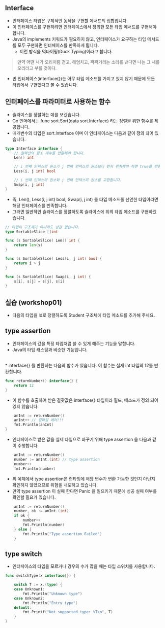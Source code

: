 ## Interface
* 인터페이스 타입은 구체적인 동작을 구현할 메서드의 집합입니다.
* 이 인터페이스를 구현하려면 인터페이스에서 정의한 모든 타입 메서드를 구현해야합니다.
* Java의 implements 키워드가 필요하지 않고, 인터페이스가 요구하는 타입 메서드를 모두 구현하면 인터페이스를 만족하게 됩니다.
    * 이런 방식을 덕타이핑(Duck Typing)이라고 합니다.
> 만약 어떤 새가 오리처럼 걷고, 헤엄치고, 꽥꽥거리는 소리를 낸다면 나는 그 새를 오리라고 부를 것이다.

* 빈 인터페이스(interface{})는 아무 타입 메소드를 가지고 있지 않기 때문에 모든 타입에서 구현했다고 볼 수 있습니다.

## 인터페이스를 파라미터로 사용하는 함수
* 슬라이스를 정렬하는 예를 보겠습니다.
* Go 언어에서는 func sort.Sort(data sort.Interface) 라는 정렬을 위한 함수를 제공합니다. 
* 매개변수의 타입은 sort.Interface 이며 이 인터페이스는 다음과 같이 정의 되어 있습니다.
```go
type Interface interface {
	// 컬랙션의 원소 개수를 반환해야 합니다.
	Len() int

	// i 번째 인덱스의 원소가 j 번째 인덱스의 원소보다 먼저 위치해야 하면 true를 반환합니다.
	Less(i, j int) bool

	// i 번째 인덱스의 원소와 j 번째 인덱스의 원소를 교환합니다.
	Swap(i, j int)
}
```
* 즉, Len(), Less(i, j int) bool, Swap(i, j int) 를 타입 메소드롤 선언한 타입이라면 해당 인터페이스를 만족합니다.
* 그러면 일반적인 슬라이스를 정렬하도록 슬라이스에 위의 타입 메소드를 구현하겠습니다.

```go
// 타입이 구조체가 아니라도 상관 없습니다.
type SortableSlice []int

func (s SortableSlice) Len() int {
	return len(s)
}

func (s SortableSlice) Less(i, j int) bool {
	return i > j
}

func (s SortableSlice) Swap(i, j int) {
	s[i], s[j] = s[j], s[i]
}
```
## 실습 (workshop01)
* 다음의 타입을 Id로 정렬하도록 Student 구조체에 타입 메소드를 추가해 주세요.


## type assertion
* 인터페이스의 값을 특정 타입처럼 쓸 수 있게 해주는 기능을 말합니다. 
* Java의 타입 캐스팅과 비슷한 기능입니다.

<br />
* interface{} 를 반환하는 다음의 함수가 있습니다. 이 함수는 실제 int 타입의 12를 반환합니다. 

```go
func returnNumber() interface{} {
	return 12
}
```

* 이 함수를 호출하여 받은 결괏값은 interface{} 타입이라 필드, 메소드가 정의 되어 있지 않습니다. 
```go
	anInt := returnNumber()
    anInt++ // 컴파일 에러!!!
	fmt.Println(anInt)
}
```
* 인터페이스로 받은 값을 실제 타입으로 바꾸기 위해 type assertion 을 다음과 같이 수행합니다.
```go
	anInt := returnNumber()
	number := anInt.(int) // type assertion
	number++
	fmt.Println(number)
```

* 위 예제에서 type assertion은 런타임에 해당 변수가 변환 가능한 것인지 아닌지 확인하지 않았으므로 위험을 내포하고 있습니다. 
* 만약 type assertion 이 실패 한다면 Panic 을 일으키기 때문에 성공 실패 여부를 확인할 필요가 있습니다. 
```go
	anInt := returnNumber()
	number, ok := anInt.(int)
	if ok {
		number++
		fmt.Println(number)
	} else {
		fmt.Println("Type assertion Failed")
	}
```

## type switch
* 인터페이스의 타입을 모르거나 경우의 수가 많을 때는 타입 스위치를 사용합니다. 
```go
func switchType(x interface{}) {

	switch T := x.(type) {
	case Unknown1:
		fmt.Println("Unknown type")
	case Unknown2:
		fmt.Println("Entry type")
	default:
		fmt.Printf("Not supported type: %T\n", T)
	}
}
```
